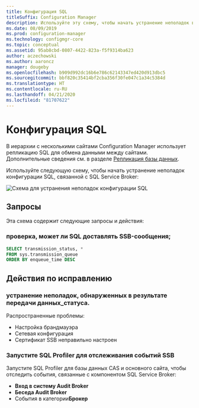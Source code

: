 ```yaml
---
title: Конфигурация SQL
titleSuffix: Configuration Manager
description: Используйте эту схему, чтобы начать устранение неполадок в конфигурации SQL для Configuration Manager
ms.date: 08/09/2019
ms.prod: configuration-manager
ms.technology: configmgr-core
ms.topic: conceptual
ms.assetid: 95ab8cbd-0807-4422-823a-f5f9314ba623
author: aczechowski
ms.author: aaroncz
manager: dougeby
ms.openlocfilehash: b909d992dc16b6e786c62143347ed420d913dbc5
ms.sourcegitcommit: bbf820c35414bf2cba356f30fe047c1a34c5384d
ms.translationtype: HT
ms.contentlocale: ru-RU
ms.lasthandoff: 04/21/2020
ms.locfileid: "81707622"
---
```

# <a name="sql-configuration"></a>Конфигурация SQL

В иерархии с несколькими сайтами Configuration Manager использует репликацию SQL для обмена данными между сайтами. Дополнительные сведения см. в разделе [Репликация базы данных](../../../plan-design/hierarchy/database-replication.md).

Используйте следующую схему, чтобы начать устранение неполадок конфигурации SQL, связанной с SQL Service Broker:

![Схема для устранения неполадок конфигурации SQL](media/sql-configuration.svg)

## <a name="queries"></a>Запросы

Эта схема содержит следующие запросы и действия:

### <a name="check-if-sql-can-deliver-ssb-messages"></a>проверка, может ли SQL доставлять SSB-сообщения;

```sql
SELECT transmission_status, *
FROM sys.transmission_queue
ORDER BY enqueue_time DESC
```

## <a name="remediation-actions"></a>Действия по исправлению

### <a name="remediate-the-issues-reported-from-transmission_status"></a>устранение неполадок, обнаруженных в результате передачи данных_статуса.

Распространенные проблемы:

- Настройка брандмауэра
- Сетевая конфигурация
- Сертификат SSB неправильно настроен

### <a name="run-sql-profiler-to-trace-ssb-events"></a>Запустите SQL Profiler для отслеживания событий SSB

Запустите SQL Profiler для базы данных CAS и основного сайта, чтобы отследить события, связанные с компонентом SQL Service Broker:

- **Вход в систему Audit Broker**
- **Беседа Audit Broker**
- События в категории**Брокер**
